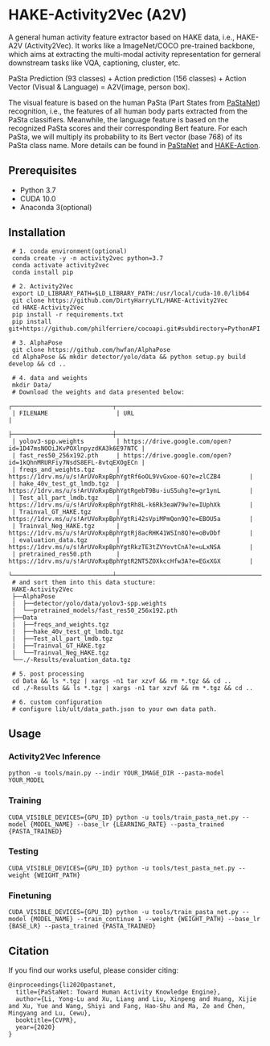 # HAKE-Activity2Vec (A2V)
A general human activity feature extractor based on HAKE data, i.e., HAKE-A2V (Activity2Vec). 
It works like a ImageNet/COCO pre-trained backbone, which aims at extracting the multi-modal activity representation for gerneral downstream tasks like VQA, captioning, cluster, etc. 

PaSta Prediction (93 classes) + Action prediction (156 classes) + Action Vector (Visual & Language) = A2V(image, person box).

The visual feature is based on the human PaSta (Part States from [PaStaNet](https://arxiv.org/pdf/2004.00945.pdf)) recognition, i.e., the features of all human body parts extracted from the PaSta classifiers. 
Meanwhile, the language feature is based on the recognized PaSta scores and their corresponding Bert feature. 
For each PaSta, we will multiply its probability to its Bert vector (base 768) of its PaSta class name. More details can be found in [PaStaNet](https://arxiv.org/pdf/2004.00945.pdf) and [HAKE-Action](https://github.com/DirtyHarryLYL/HAKE-Action).

## Prerequisites
 - Python 3.7
 - CUDA 10.0
 - Anaconda 3(optional)

## Installation
```
 # 1. conda environment(optional)
 conda create -y -n activity2vec python=3.7
 conda activate activity2vec
 conda install pip
 
 # 2. Activity2Vec
 export LD_LIBRARY_PATH=$LD_LIBRARY_PATH:/usr/local/cuda-10.0/lib64
 git clone https://github.com/DirtyHarryLYL/HAKE-Activity2Vec
 cd HAKE-Activity2Vec
 pip install -r requirements.txt
 pip install git+https://github.com/philferriere/cocoapi.git#subdirectory=PythonAPI

 # 3. AlphaPose
 git clone https://github.com/hwfan/AlphaPose
 cd AlphaPose && mkdir detector/yolo/data && python setup.py build develop && cd ..

 # 4. data and weights
 mkdir Data/
 # Download the weights and data presented below:
 ┌────────────────────────────┬────────────────────────────────────────────────────────────────────┐
 | FILENAME                   | URL                                                                |
 ├────────────────────────────┼────────────────────────────────────────────────────────────────────┤
 | yolov3-spp.weights         | https://drive.google.com/open?id=1D47msNOOiJKvPOXlnpyzdKA3k6E97NTC |
 | fast_res50_256x192.pth     | https://drive.google.com/open?id=1kQhnMRURFiy7NsdS8EFL-8vtqEXOgECn |
 | freqs_and_weights.tgz      | https://1drv.ms/u/s!ArUVoRxpBphYgtRf6oOL9VvGxoe-6Q?e=zlCZB4        |
 | hake_40v_test_gt_lmdb.tgz  | https://1drv.ms/u/s!ArUVoRxpBphYgtRgebT9Bu-iuS5uhg?e=gr1ynL        |
 | Test_all_part_lmdb.tgz     | https://1drv.ms/u/s!ArUVoRxpBphYgtRh8L-k6Rk3eaW79w?e=IUphXk        |
 | Trainval_GT_HAKE.tgz       | https://1drv.ms/u/s!ArUVoRxpBphYgtRi42sVpiMPmQon9Q?e=EBOU5a        |
 | Trainval_Neg_HAKE.tgz      | https://1drv.ms/u/s!ArUVoRxpBphYgtRj8acRHK41WSIn8Q?e=oBvDbf        |
 | evaluation_data.tgz        | https://1drv.ms/u/s!ArUVoRxpBphYgtRkzTE3tZVYovtCnA?e=uLxNSA        |
 | pretrained_res50.pth       | https://1drv.ms/u/s!ArUVoRxpBphYgtR2NT5ZOXkccHfw3A?e=EGxXGX        |
 └────────────────────────────┴────────────────────────────────────────────────────────────────────┘
 # and sort them into this data stucture:
 HAKE-Activity2Vec
 ├──AlphaPose
 |  ├──detector/yolo/data/yolov3-spp.weights
 |  └──pretrained_models/fast_res50_256x192.pth
 ├──Data
 |  ├──freqs_and_weights.tgz
 |  ├──hake_40v_test_gt_lmdb.tgz
 |  ├──Test_all_part_lmdb.tgz
 |  ├──Trainval_GT_HAKE.tgz
 |  └──Trainval_Neg_HAKE.tgz
 └──./-Results/evaluation_data.tgz

 # 5. post processing
 cd Data && ls *.tgz | xargs -n1 tar xzvf && rm *.tgz && cd ..
 cd ./-Results && ls *.tgz | xargs -n1 tar xzvf && rm *.tgz && cd ..

 # 6. custom configuration
 # configure lib/ult/data_path.json to your own data path.
```
## Usage

### Activity2Vec Inference
```
python -u tools/main.py --indir YOUR_IMAGE_DIR --pasta-model YOUR_MODEL
```

### Training
```
CUDA_VISIBLE_DEVICES={GPU_ID} python -u tools/train_pasta_net.py --model {MODEL_NAME} --base_lr {LEARNING_RATE} --pasta_trained {PASTA_TRAINED}
```

### Testing
```
CUDA_VISIBLE_DEVICES={GPU_ID} python -u tools/test_pasta_net.py --weight {WEIGHT_PATH}
```

### Finetuning
```
CUDA_VISIBLE_DEVICES={GPU_ID} python -u tools/train_pasta_net.py --model {MODEL_NAME} --train_continue 1 --weight {WEIGHT_PATH} --base_lr {BASE_LR} --pasta_trained {PASTA_TRAINED}
```

## Citation
If you find our works useful, please consider citing:
```
@inproceedings{li2020pastanet,
  title={PaStaNet: Toward Human Activity Knowledge Engine},
  author={Li, Yong-Lu and Xu, Liang and Liu, Xinpeng and Huang, Xijie and Xu, Yue and Wang, Shiyi and Fang, Hao-Shu and Ma, Ze and Chen, Mingyang and Lu, Cewu},
  booktitle={CVPR},
  year={2020}
}
```

